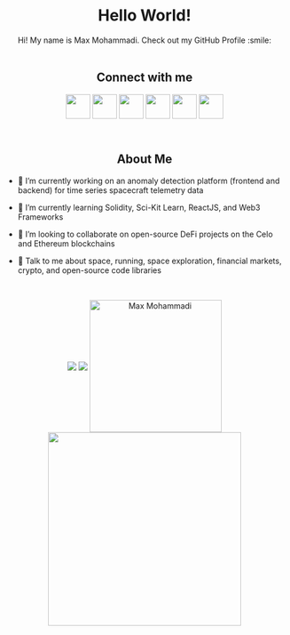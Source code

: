 <h1 align='center'> Hello World! </h1>
<p align='center'>
</p>
<div align = 'center' size='20px'> Hi! My name is Max Mohammadi. Check out my GitHub Profile :smile:
</br>
</br>
<h2 align='center'> Connect with me </h2>
<p align = 'center'>
<a href = 'https://www.linkedin.com/in/maxwellmohammadi/'> <img width = '44px' align= 'center' src="https://raw.githubusercontent.com/rahulbanerjee26/githubAboutMeGenerator/main/icons/linked-in-alt.svg"/></a> 
<a href = 'https://twitter.com/MohammadiMax'> <img width = '44px' align= 'center' src="https://raw.githubusercontent.com/rahulbanerjee26/githubAboutMeGenerator/main/icons/twitter.svg"/></a> 
<a href = 'https://medium.com/@maxmohammadi'> <img width = '44px' align= 'center' src="https://raw.githubusercontent.com/rahulbanerjee26/githubAboutMeGenerator/main/icons/medium.svg"/></a> 
<a href = 'http://www.maxmohammadi.com/'> <img width = '44px' align= 'center' src="https://raw.githubusercontent.com/rahulbanerjee26/githubAboutMeGenerator/main/icons/portfolio.png"/></a> 
<a href = 'https://www.github.com/MaxMohammadi'> <img width = '44px' align= 'center' src="https://raw.githubusercontent.com/rahulbanerjee26/githubAboutMeGenerator/main/icons/github.svg"/></a>
<a href = 'https://www.youtube.com/channel/UCHUUiEYD8uydi23szkFXbwA'> <img width = '44px' align= 'center' src="https://raw.githubusercontent.com/rahulbanerjee26/githubAboutMeGenerator/main/icons/youtube.svg"/></a>
</p>
</div>
</br>
</p>
<h2 align = 'center'> About Me </h2>
  
- 🔭 I’m currently working on an anomaly detection platform (frontend and backend) for time series spacecraft telemetry data

- 🌱 I’m currently learning Solidity, Sci-Kit Learn, ReactJS, and Web3 Frameworks

- 👯 I’m looking to collaborate on open-source DeFi projects on the Celo and Ethereum blockchains

- 💬 Talk to me about space, running, space exploration, financial markets, crypto, and open-source code libraries

</br>

<p align = 'center'>
  <img align='center' src ='https://api.githubtrends.io/user/svg/MaxMohammadi/langs?time_range=one_year&include_private=True&theme=synthwaves'>
  <img align='center' src='https://api.githubtrends.io/user/svg/MaxMohammadi/repos?time_range=one_year&theme=synthwaves'>
  <img align="center" height="238px" src="https://github-readme-streak-stats.herokuapp.com/?user=MaxMohammadi&theme=chartreuse-dark&layout=compact" alt="Max Mohammadi" />
  <img align="center" height="348px" src="https://github-readme-stats.vercel.app/api/?username=MaxMohammadi&theme=chartreuse-dark&count_private=true&show_icons=true&line_height=40" />
</p>


